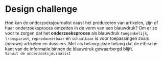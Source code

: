 # Design challenge

Hoe kan de onderzoeksjournalist naast het produceren van artikelen, zijn of haar onderzoeksproces omzetten in de vorm van een blauwdruk? Om er zo voor te zorgen dat het __onderzoeksproces__ als blauwdruk `toegankelijk`, `transparant`, `reproduceerbaar` en `schaalbaar` is voor toepassingen zoals \(nieuwe\) artikelen en dossiers. Met als belangrijkste belang dat de ethische kant van de informatie binnen de blauwdruk gewaarborgd blijft.   
`Vanuit de onderzoeksjournalist`

